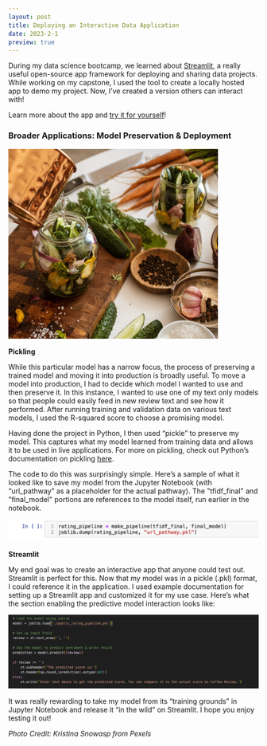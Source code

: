 ```yaml
---
layout: post
title: Deploying an Interactive Data Application
date: 2023-2-1 
preview: true
---
```


During my data science bootcamp, we learned about [Streamlit](https://streamlit.io/), a really useful open-source app framework for deploying and sharing data projects. While working on my capstone, I used the tool to create a locally hosted app to demo my project. Now, I’ve created a version others can interact with! 

Learn more about the app and [try it for yourself](https://predict-coffee-rating.streamlit.app/)!

### Broader Applications: Model Preservation & Deployment

![_config.yml](/images/pickle_picture.png)

**Pickling** 

While this particular model has a narrow focus, the process of preserving a trained model and moving it into production is broadly useful. To move a model into production, I had to decide which model I wanted to use and then preserve it. In this instance, I wanted to use one of my text only models so that people could easily feed in new review text and see how it performed. After running training and validation data on various text models, I used the R-squared score to choose a promising model. 

Having done the project in Python, I then used “pickle” to preserve my model. This captures what my model learned from training data and allows it to be used in live applications. For more on pickling, check out Python’s documentation on pickling [here](https://docs.python.org/3/library/pickle.html).

The code to do this was surprisingly simple. Here’s a sample of what it looked like to save my model from the Jupyter Notebook (with “url_pathway” as a placeholder for the actual pathway). The "tfidf_final" and "final_model" portions are references to the model itself, run earlier in the notebook.

![_config.yml](/images/pickle_code.png)

**Streamlit**

My end goal was to create an interactive app that anyone could test out. Streamlit is perfect for this. Now that my model was in a pickle (.pkl) format, I could reference it in the application. I used example documentation for setting up a Streamlit app and customized it for my use case. Here’s what the section enabling the predictive model interaction looks like:

![_config.yml](/images/pickle_streamlit_code.png)

It was really rewarding to take my model from its “training grounds” in Jupyter Notebook and release it “in the wild” on Streamlit. I hope you enjoy testing it out!
  
  
  
*Photo Credit: Kristina Snowasp from Pexels*